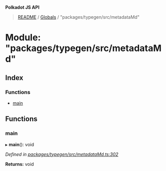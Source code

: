 **Polkadot JS API**

> [README](../README.md) / [Globals](../globals.md) / "packages/typegen/src/metadataMd"

# Module: "packages/typegen/src/metadataMd"

## Index

### Functions

* [main](_packages_typegen_src_metadatamd_.md#main)

## Functions

### main

▸ **main**(): void

*Defined in [packages/typegen/src/metadataMd.ts:302](https://github.com/polkadot-js/api/blob/ff59962c5/packages/typegen/src/metadataMd.ts#L302)*

**Returns:** void
